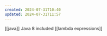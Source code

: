 ```yaml
---
created: 2024-07-31T10:40
updated: 2024-07-31T11:57
---
```

[[java]] 
Java 8 included [[lambda expressions]] 